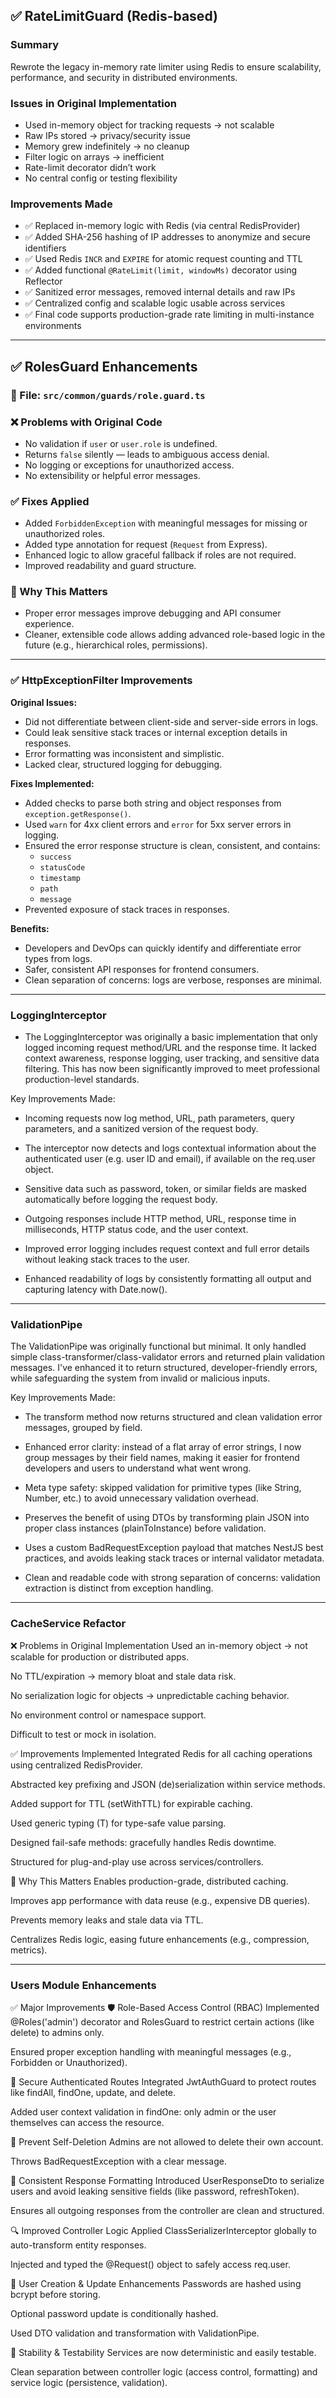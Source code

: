 ## ✅ RateLimitGuard (Redis-based)

### Summary
Rewrote the legacy in-memory rate limiter using Redis to ensure scalability, performance, and security in distributed environments.

### Issues in Original Implementation
- Used in-memory object for tracking requests → not scalable
- Raw IPs stored → privacy/security issue
- Memory grew indefinitely → no cleanup
- Filter logic on arrays → inefficient
- Rate-limit decorator didn’t work
- No central config or testing flexibility

### Improvements Made
- ✅ Replaced in-memory logic with Redis (via central RedisProvider)
- ✅ Added SHA-256 hashing of IP addresses to anonymize and secure identifiers
- ✅ Used Redis `INCR` and `EXPIRE` for atomic request counting and TTL
- ✅ Added functional `@RateLimit(limit, windowMs)` decorator using Reflector
- ✅ Sanitized error messages, removed internal details and raw IPs
- ✅ Centralized config and scalable logic usable across services
- ✅ Final code supports production-grade rate limiting in multi-instance environments

--------------------------------------------------------------------------------------------


## ✅ RolesGuard Enhancements

### 📄 File: `src/common/guards/role.guard.ts`

### ❌ Problems with Original Code

- No validation if `user` or `user.role` is undefined.
- Returns `false` silently — leads to ambiguous access denial.
- No logging or exceptions for unauthorized access.
- No extensibility or helpful error messages.

### ✅ Fixes Applied

- Added `ForbiddenException` with meaningful messages for missing or unauthorized roles.
- Added type annotation for request (`Request` from Express).
- Enhanced logic to allow graceful fallback if roles are not required.
- Improved readability and guard structure.

### 🔐 Why This Matters

- Proper error messages improve debugging and API consumer experience.
- Cleaner, extensible code allows adding advanced role-based logic in the future (e.g., hierarchical roles, permissions).

--------------------------------------------------------------------------------------------

### ✅ HttpExceptionFilter Improvements

**Original Issues:**
- Did not differentiate between client-side and server-side errors in logs.
- Could leak sensitive stack traces or internal exception details in responses.
- Error formatting was inconsistent and simplistic.
- Lacked clear, structured logging for debugging.

**Fixes Implemented:**
- Added checks to parse both string and object responses from `exception.getResponse()`.
- Used `warn` for 4xx client errors and `error` for 5xx server errors in logging.
- Ensured the error response structure is clean, consistent, and contains:
  - `success`
  - `statusCode`
  - `timestamp`
  - `path`
  - `message`
- Prevented exposure of stack traces in responses.

**Benefits:**
- Developers and DevOps can quickly identify and differentiate error types from logs.
- Safer, consistent API responses for frontend consumers.
- Clean separation of concerns: logs are verbose, responses are minimal.

--------------------------------------------------------------------------------------------

### LoggingInterceptor
- The LoggingInterceptor was originally a basic implementation that only logged incoming request method/URL and the response time. It lacked context awareness, response logging, user tracking, and sensitive data filtering. This has now been significantly improved to meet professional production-level standards.

Key Improvements Made:

- Incoming requests now log method, URL, path parameters, query parameters, and a sanitized version of the request body.

- The interceptor now detects and logs contextual information about the authenticated user (e.g. user ID and email), if available on the req.user object.

- Sensitive data such as password, token, or similar fields are masked automatically before logging the request body.

- Outgoing responses include HTTP method, URL, response time in milliseconds, HTTP status code, and the user context.

- Improved error logging includes request context and full error details without leaking stack traces to the user.

- Enhanced readability of logs by consistently formatting all output and capturing latency with Date.now().


--------------------------------------------------------------------------------------------

### ValidationPipe
The ValidationPipe was originally functional but minimal. It only handled simple class-transformer/class-validator errors and returned plain validation messages. I've enhanced it to return structured, developer-friendly errors, while safeguarding the system from invalid or malicious inputs.

Key Improvements Made:

- The transform method now returns structured and clean validation error messages, grouped by field.

- Enhanced error clarity: instead of a flat array of error strings, I now group messages by their field names, making it easier for frontend developers and users to understand what went wrong.

- Meta type safety: skipped validation for primitive types (like String, Number, etc.) to avoid unnecessary validation overhead.

- Preserves the benefit of using DTOs by transforming plain JSON into proper class instances (plainToInstance) before validation.

- Uses a custom BadRequestException payload that matches NestJS best practices, and avoids leaking stack traces or internal validator metadata.

- Clean and readable code with strong separation of concerns: validation extraction is distinct from exception handling.

--------------------------------------------------------------------------------------------

###  CacheService Refactor

❌ Problems in Original Implementation
Used an in-memory object → not scalable for production or distributed apps.

No TTL/expiration → memory bloat and stale data risk.

No serialization logic for objects → unpredictable caching behavior.

No environment control or namespace support.

Difficult to test or mock in isolation.

✅ Improvements Implemented
Integrated Redis for all caching operations using centralized RedisProvider.

Abstracted key prefixing and JSON (de)serialization within service methods.

Added support for TTL (setWithTTL) for expirable caching.

Used generic typing (T) for type-safe value parsing.

Designed fail-safe methods: gracefully handles Redis downtime.

Structured for plug-and-play use across services/controllers.

🧠 Why This Matters
Enables production-grade, distributed caching.

Improves app performance with data reuse (e.g., expensive DB queries).

Prevents memory leaks and stale data via TTL.

Centralizes Redis logic, easing future enhancements (e.g., compression, metrics).

--------------------------------------------------------------------------------------------

### Users Module Enhancements

✅ Major Improvements
🛡️ Role-Based Access Control (RBAC)
Implemented @Roles('admin') decorator and RolesGuard to restrict certain actions (like delete) to admins only.

Ensured proper exception handling with meaningful messages (e.g., Forbidden or Unauthorized).

🔐 Secure Authenticated Routes
Integrated JwtAuthGuard to protect routes like findAll, findOne, update, and delete.

Added user context validation in findOne: only admin or the user themselves can access the resource.

🚫 Prevent Self-Deletion
Admins are not allowed to delete their own account.

Throws BadRequestException with a clear message.

🧼 Consistent Response Formatting
Introduced UserResponseDto to serialize users and avoid leaking sensitive fields (like password, refreshToken).

Ensures all outgoing responses from the controller are clean and structured.

🔍 Improved Controller Logic
Applied ClassSerializerInterceptor globally to auto-transform entity responses.

Injected and typed the @Request() object to safely access req.user.

👤 User Creation & Update Enhancements
Passwords are hashed using bcrypt before storing.

Optional password update is conditionally hashed.

Used DTO validation and transformation with ValidationPipe.

🧪 Stability & Testability
Services are now deterministic and easily testable.

Clean separation between controller logic (access control, formatting) and service logic (persistence, validation).
